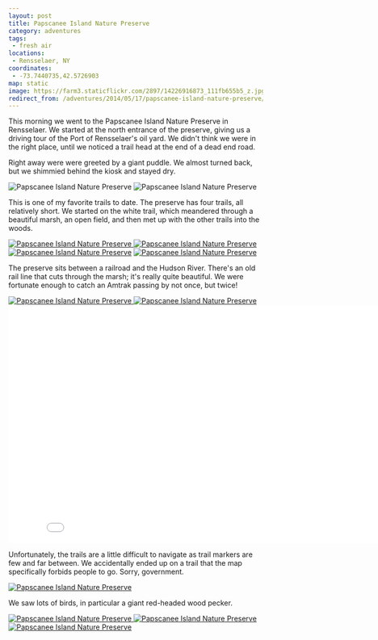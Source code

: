 ```yaml
---
layout: post
title: Papscanee Island Nature Preserve
category: adventures
tags:
 - fresh air
locations:
 - Rensselaer, NY
coordinates:
 - -73.7440735,42.5726903
map: static
image: https://farm3.staticflickr.com/2897/14226916873_111fb655b5_z.jpg
redirect_from: /adventures/2014/05/17/papscanee-island-nature-preserve/
---
```



This morning we went to the Papscanee Island Nature Preserve in Rensselaer. We started at the north entrance of the preserve, giving us a driving tour of the Port of Rensselaer's oil yard. We didn't think we were in the right place, until we noticed a trail head at the end of a dead end road.

Right away were were greeted by a giant puddle. We almost turned back, but we shimmied behind the kiosk and stayed dry.

<div class="photos">

<img src="https://farm3.staticflickr.com/2911/14020185568_e39f1916f2_c.jpg" class="img-wide" alt="Papscanee Island Nature Preserve">

<img src="https://farm3.staticflickr.com/2905/14183645896_6429a63d9f_c.jpg" class="img-tall" alt="Papscanee Island Nature Preserve">
</div>

This is one of my favorite trails to date. The preserve has four trails, all relatively short. We started on the white trail, which meandered through a beautiful marsh, an open field, and then met up with the other trails into the woods.

<div class="photos">
<a href="https://www.flickr.com/photos/katydecorah/14206785745" title="Papscanee Island Nature Preserve by Katy DeCorah, on Flickr">
<img src="https://farm6.staticflickr.com/5522/14206785745_a27b53f807_c.jpg" class="img-half" alt="Papscanee Island Nature Preserve"></a><a href="https://www.flickr.com/photos/katydecorah/14226916873" title="Papscanee Island Nature Preserve by Katy DeCorah, on Flickr">
<img src="https://farm3.staticflickr.com/2897/14226916873_111fb655b5_c.jpg" class="img-half" alt="Papscanee Island Nature Preserve"></a>

<a href="https://www.flickr.com/photos/katydecorah/14206767285" title="Papscanee Island Nature Preserve by Katy DeCorah, on Flickr">
<img src="https://farm3.staticflickr.com/2907/14206767285_dd13aa02e0_c.jpg" alt="Papscanee Island Nature Preserve"></a>

<a href="https://www.flickr.com/photos/katydecorah/14183626136" title="Papscanee Island Nature Preserve by Katy DeCorah, on Flickr">
<img src="https://farm6.staticflickr.com/5515/14183626136_779273e8ad_h.jpg" class="pop-out" alt="Papscanee Island Nature Preserve"></a>
</div>

The preserve sits between a railroad and the Hudson River. There's an old rail line that cuts through the marsh; it's really quite beautiful. We were fortunate enough to catch an Amtrak passing by not once, but twice!

<div class="photos">
<a href="https://www.flickr.com/photos/katydecorah/14206668054" title="Papscanee Island Nature Preserve by Katy DeCorah, on Flickr">
<img src="https://farm3.staticflickr.com/2907/14206668054_314f8802da_c.jpg" class="img-wide" alt="Papscanee Island Nature Preserve"></a><a href="https://www.flickr.com/photos/katydecorah/14020127058" title="Papscanee Island Nature Preserve by Katy DeCorah, on Flickr">
<img src="https://farm6.staticflickr.com/5549/14020127058_bc752ea65e_c.jpg" class="img-tall" alt="Papscanee Island Nature Preserve"></a>

<iframe src="//player.vimeo.com/video/95605159?title=0&amp;byline=0&amp;portrait=0" width="840" height="472" frameborder="0" webkitallowfullscreen mozallowfullscreen allowfullscreen></iframe>
</div>

Unfortunately, the trails are a little difficult to navigate as trail markers are few and far between. We accidentally ended up on a trail that the map specifically forbids people to go. Sorry, government.

<div class="photos">
<a href="https://www.flickr.com/photos/katydecorah/14226946423" title="Papscanee Island Nature Preserve by Katy DeCorah, on Flickr">
<img src="https://farm6.staticflickr.com/5275/14226946423_9a3297d2ed_c.jpg" alt="Papscanee Island Nature Preserve"></a>
</div>

We saw lots of birds, in particular a giant red-headed wood pecker.

<div class="photos">
<a href="https://www.flickr.com/photos/katydecorah/14020182198" title="Papscanee Island Nature Preserve by Katy DeCorah, on Flickr">
<img src="https://farm6.staticflickr.com/5596/14020182198_9847b56241_c.jpg" class="img-wide" alt="Papscanee Island Nature Preserve"></a><a href="https://www.flickr.com/photos/katydecorah/14020212440" title="Papscanee Island Nature Preserve by Katy DeCorah, on Flickr">
<img src="https://farm6.staticflickr.com/5595/14020212440_21a6e2403f_c.jpg" class="img-tall" alt="Papscanee Island Nature Preserve"></a>
<a href="https://www.flickr.com/photos/katydecorah/14226996413" title="Papscanee Island Nature Preserve by Katy DeCorah, on Flickr">
<img src="https://farm6.staticflickr.com/5519/14226996413_ba8f8c7a21_c.jpg" alt="Papscanee Island Nature Preserve"></a>
</div>
